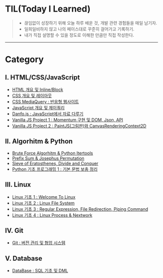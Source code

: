 # TIL(Today I Learned)

> - 끊임없이 성장하기 위해 오늘 하루 배운 것, 개발 관련 경험들을 매일 남기자.
> - 일희일비하지 않고 나의 페이스대로 꾸준히 걸어가고 기록하기.
> - 내가 직접 설명할 수 있을 정도로 이해한 만큼만 직접 작성한다.

---

# Category

## Ⅰ. HTML/CSS/JavaScript

- [HTML 개요 및 Inline/Block](https://github.com/serothie/TIL/blob/main/html/201230.md)
- [CSS 개요 및 레이아웃](https://github.com/serothie/TIL/blob/main/css/201231.md)
- [CSS MediaQuery : 반응형 웹사이트](https://github.com/serothie/TIL/blob/main/css/210101.md)
- [JavaScript 개요 및 제이쿼리](https://github.com/serothie/TIL/blob/main/JavaScript/210102.md)
- [Danfo.js : JavaScript에서 자료 다루기](https://github.com/serothie/TIL/blob/main/JavaScript/201229.md)
- [Vanilla JS Project 1 : Momentum 구현 및 DOM, Json, API](https://github.com/serothie/TIL/tree/main/JavaScript/210103)
- [Vanilla JS Project 2 : PaintJS(그림판)와 CanvasRenderingContext2D](https://github.com/serothie/TIL/tree/main/JavaScript/210104)

## Ⅱ. Algorhitm & Python

- [Brute Force Algorhitm & Python Itertools](https://github.com/serothie/TIL/blob/main/algorhitm/210106.md)
- [Prefix Sum & Josephus Permutation](https://github.com/serothie/TIL/blob/main/algorhitm/210114.md)
- [Sieve of Eratosthenes, Divide and Conquer](https://github.com/serothie/TIL/blob/main/algorhitm/210115.md)
- [Python 기초 프로그래밍 1 : 기본 문법 보충 정리](https://github.com/serothie/TIL/blob/main/python/210116.md)

## Ⅲ. Linux

- [Linux 기초 1 : Welcome To Linux](https://github.com/serothie/TIL/blob/main/linux/210108.md)
- [Linux 기초 2 : Linux File System](https://github.com/serothie/TIL/blob/main/linux/210110.md)
- [Linux 기초 3 : Regular Expression, File Redirection, Piping Command](https://github.com/serothie/TIL/blob/main/linux/210111.md)
- [Linux 기초 4 : Linux Process & Nextwork](https://github.com/serothie/TIL/blob/main/linux/210113.md)

## Ⅳ. Git

- [Git : 버전 관리 및 협업 시스템](https://github.com/serothie/TIL/blob/main/git/210109.md)

## Ⅴ. Database

- [DataBase : SQL 기초 및 DML](https://github.com/serothie/TIL/blob/main/database/210112.md)
